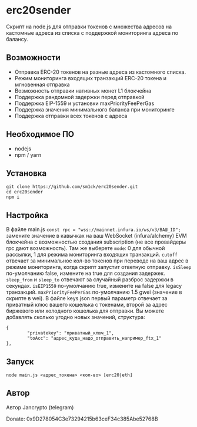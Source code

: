 # erc20sender
Скрипт на node.js для отправки токенов с множества адресов на кастомные адреса из списка с поддержкой мониторинга адреса по балансу.
## Возможности
- Отправка ERC-20 токенов на разные адреса из кастомного списка.
- Режим мониторинга входящих транзакций ERC-20 токена и мгновенная отправка
- Возможность отправки нативных монет L1 блокчейна
- Поддержка рандомной задержки перед отправкой
- Поддержка EIP-1559 и установки maxPriorityFeePerGas
- Поддержка значения минимального баланса при мониторинге
- Поддержка отправки всех токенов с адреса
## Необходимое ПО
- nodejs
- npm / yarn
## Установка
```
git clone https://github.com/sm1ck/erc20sender.git
cd erc20sender
npm i
```
## Настройка
В файле main.js ```const rpc = "wss://mainnet.infura.io/ws/v3/ВАШ_ID";``` замените значение в кавычках на ваш WebSocket (infura/alchemy) EVM блокчейна с возможностью создания subscription (не все провайдеры rpc дают возможность).
Там же выберете ```mode```: 0 для обычной рассылки, 1 для режима мониторинга входящих транзакций. ```cutoff``` отвечает за минимальное кол-во токенов при переводе на ваш адрес в режиме мониторинга, когда скрипт запустит ответную отправку. ```isSleep``` по-умолчанию false, измените на true для создания задержек. ```sleep_from``` и ```sleep_to``` отвечают за случайный разброс задержки в секундах. ```isEIP1559``` по-умолчанию true, измените на false для legacy транзакций. ```maxPriorityFeePerGas``` по-умолчанию 1.5 gwei (значение в скрипте в wei).
В файле keys.json первый параметр отвечает за приватный клюс вашего кошелька с токенами, второй за адрес биржевого или холодного кошелька для отправки. Вы можете добавлять сколько угодно новых значений, структура:
```
{
        "privatekey": "приватный_ключ_1",
        "toAcc": "адрес_куда_надо_отправить_например_ftx_1"
},
```
## Запуск
```
node main.js <адрес_токена> <кол-во> [erc20|eth]
```
## Автор
Автор Jancrypto (telegram)

Donate: 0x9D278054C3e73294215b63ceF34c385Abe52768B